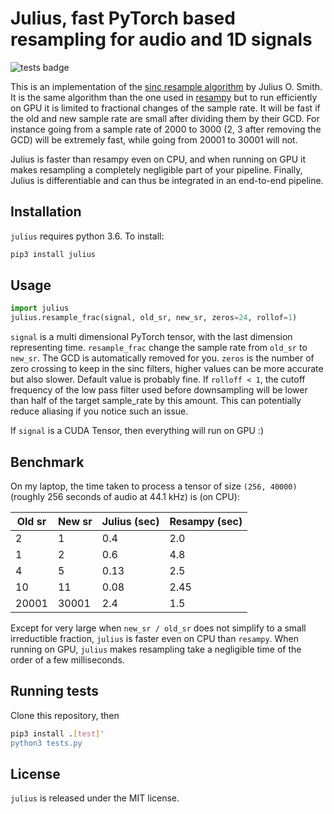 # Julius, fast PyTorch based resampling for audio and 1D signals

![tests badge](https://github.com/adefossez/julius/workflows/tests/badge.svg)

This is an implementation of the [sinc resample algorithm][resample] by Julius O. Smith.
It is the same algorithm than the one used in [resampy][resampy] but to run efficiently on GPU it
is limited to fractional changes of the sample rate. It will be fast if the old and new sample rate
are small after dividing them by their GCD. For instance going from a sample rate of 2000 to 3000 (2, 3 after removing the GCD)
will be extremely fast, while going from 20001 to 30001 will not.

Julius is faster than resampy even on CPU, and when running on GPU it makes resampling a completely negligible part of your pipeline.
Finally, Julius is differentiable and can thus be integrated in an end-to-end pipeline.

## Installation

`julius` requires python 3.6. To install:
```bash
pip3 install julius
```

## Usage

```python
import julius
julius.resample_frac(signal, old_sr, new_sr, zeros=24, rollof=1)
```

`signal` is a multi dimensional PyTorch tensor, with the last dimension representing time.
`resample_frac` change the sample rate from `old_sr` to `new_sr`. The GCD is automatically removed for you.
`zeros` is the number of zero crossing to keep in the sinc filters, higher values can be more accurate but also slower. Default value is probably fine.
If `rolloff < 1`, the cutoff frequency of the low pass filter used before downsampling will be lower than half of the target sample_rate
by this amount. This can potentially reduce aliasing if you notice such an issue.

If `signal` is a CUDA Tensor, then everything will run on GPU :)

## Benchmark

On my laptop, the time taken to process a tensor of size `(256, 40000)` (roughly 256 seconds of audio at 44.1 kHz) is (on CPU):

| Old sr | New sr | Julius (sec) | Resampy (sec) |
|--------|--------|--------|---------|
|       2|       1|   0.4  |2.0 |
| 1 | 2 | 0.6 | 4.8 |
| 4 | 5 | 0.13 | 2.5|
| 10 | 11 | 0.08 | 2.45 |
| 20001 | 30001 | 2.4 | 1.5 |

Except for very large when `new_sr / old_sr` does not simplify to a small irreductible fraction, `julius` is faster even on CPU than `resampy`.
When running on GPU, `julius` makes resampling take a negligible time of the order of a few milliseconds.


## Running tests

Clone this repository, then
```bash
pip3 install .[test]'
python3 tests.py
```

## License

`julius` is released under the MIT license.


[resample]: https://ccrma.stanford.edu/~jos/resample/resample.html
[resampy]: https://resampy.readthedocs.io/
